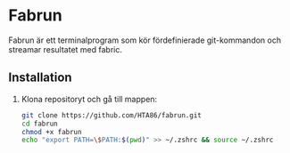 # Fabrun

Fabrun är ett terminalprogram som kör fördefinierade git-kommandon och streamar resultatet med fabric.

## Installation

1. Klona repositoryt och gå till mappen:

   ```bash
   git clone https://github.com/HTA86/fabrun.git
   cd fabrun
   chmod +x fabrun
   echo "export PATH=\$PATH:$(pwd)" >> ~/.zshrc && source ~/.zshrc
   ```
